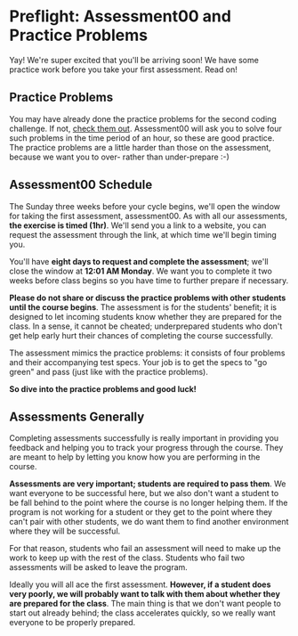 # Preflight: Assessment00 and Practice Problems

Yay! We're super excited that you'll be arriving soon! We have some
practice work before you take your first assessment. Read on!

## Practice Problems

You may have already done the practice problems for the second coding
challenge. If not, [check them out][practice-problems]. Assessment00
will ask you to solve four such problems in the time period of an
hour, so these are good practice. The practice problems are a little
harder than those on the assessment, because we want you to over-
rather than under-prepare :-)

[practice-problems]: ../coding-test-2/practice-problems

## Assessment00 Schedule

The Sunday three weeks before your cycle begins, we'll open the window
for taking the first assessment, assessment00. As with all our
assessments, **the exercise is timed (1hr)**. We'll send you a link to
a website, you can request the assessment through the link, at which
time we'll begin timing you.

You'll have **eight days to request and complete the assessment**;
we'll close the window at **12:01 AM Monday**. We want you to complete
it two weeks before class begins so you have time to further prepare
if necessary.

**Please do not share or discuss the practice problems with other
students until the course begins**. The assessment is for the
students' benefit; it is designed to let incoming students know
whether they are prepared for the class. In a sense, it cannot be
cheated; underprepared students who don't get help early hurt their
chances of completing the course successfully.

The assessment mimics the practice problems: it consists of four
problems and their accompanying test specs. Your job is to get the
specs to "go green" and pass (just like with the practice problems).

**So dive into the practice problems and good luck!**

## Assessments Generally

Completing assessments successfully is really important in providing
you feedback and helping you to track your progress through the
course. They are meant to help by letting you know how you are
performing in the course.

**Assessments are very important; students are required to pass
them**. We want everyone to be successful here, but we also don't want
a student to be fall behind to the point where the course is no longer
helping them. If the program is not working for a student or they get
to the point where they can't pair with other students, we do want
them to find another environment where they will be successful.

For that reason, students who fail an assessment will need to make up
the work to keep up with the rest of the class. Students who fail two
assessments will be asked to leave the program.

Ideally you will all ace the first assessment. **However, if a student
does very poorly, we will probably want to talk with them about
whether they are prepared for the class**. The main thing is that we
don't want people to start out already behind; the class accelerates
quickly, so we really want everyone to be properly prepared.
